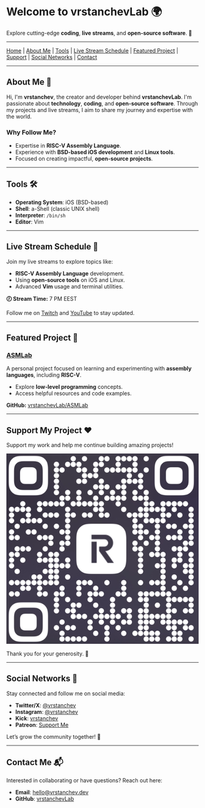 # Welcome to vrstanchevLab 🌍  

Explore cutting-edge **coding**, **live streams**, and **open-source software**. 🚀  

---

[Home](#welcome-to-vrstanchevlab-) | [About Me](#about-me-) | [Tools](#tools-) | [Live Stream Schedule](#live-stream-schedule-) | [Featured Project](#featured-project-) | [Support](#support-my-project-) | [Social Networks](#social-networks-) | [Contact](#contact-me-)  

---

## About Me 👤  

Hi, I'm **vrstanchev**, the creator and developer behind **vrstanchevLab**. I'm passionate about **technology**, **coding**, and **open-source software**. Through my projects and live streams, I aim to share my journey and expertise with the world.  

### Why Follow Me?  
- Expertise in **RISC-V Assembly Language**.  
- Experience with **BSD-based iOS development** and **Linux tools**.  
- Focused on creating impactful, **open-source projects**.  

---

## Tools 🛠️  

- **Operating System**: iOS (BSD-based)  
- **Shell**: a-Shell (classic UNIX shell)  
- **Interpreter**: `/bin/sh`  
- **Editor**: Vim  

---

## Live Stream Schedule 📅  

Join my live streams to explore topics like:  
- **RISC-V Assembly Language** development.  
- Using **open-source tools** on iOS and Linux.  
- Advanced **Vim** usage and terminal utilities.  

**🕖 Stream Time:** 7 PM EEST  

Follow me on [Twitch](https://www.twitch.tv/vrstanchev) and [YouTube](https://www.youtube.com/@vrstanchev) to stay updated.  

---

## Featured Project 🌟  

### [ASMLab](https://github.com/vrstanchevLab/ASMLab)  
A personal project focused on learning and experimenting with **assembly languages**, including **RISC-V**.  
- Explore **low-level programming** concepts.  
- Access helpful resources and code examples.  

**GitHub:** [vrstanchevLab/ASMLab](https://github.com/vrstanchevLab/ASMLab)  

---

## Support My Project ❤️  

Support my work and help me continue building amazing projects!  

![Support QR Code](qr.png)  

Thank you for your generosity. 🙏  

---

## Social Networks 📢  

Stay connected and follow me on social media:  
- **Twitter/X**: [@vrstanchev](https://twitter.com/vrstanchev)  
- **Instagram**: [@vrstanchev](https://www.instagram.com/vrstanchev/)  
- **Kick**: [vrstanchev](https://kick.com/vrstanchev)  
- **Patreon**: [Support Me](https://www.patreon.com/vrstanchev)  

Let’s grow the community together! 🚀  

---

## Contact Me 📬  

Interested in collaborating or have questions? Reach out here:  
- **Email**: [hello@vrstanchev.dev](mailto:hello@vrstanchev.dev)  
- **GitHub**: [vrstanchevLab](https://github.com/vrstanchevLab)  
